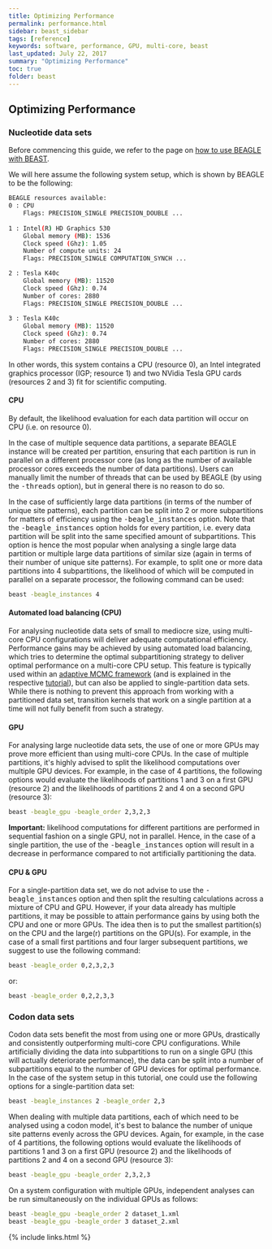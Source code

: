 ```yaml
---
title: Optimizing Performance
permalink: performance.html
sidebar: beast_sidebar
tags: [reference]
keywords: software, performance, GPU, multi-core, beast
last_updated: July 22, 2017
summary: "Optimizing Performance"
toc: true
folder: beast
---
```


## Optimizing Performance

### Nucleotide data sets

Before commencing this guide, we refer to the page on [how to use BEAGLE with BEAST](beagle.html).

We will here assume the following system setup, which is shown by BEAGLE to be the following: 

```bash
BEAGLE resources available:
0 : CPU
    Flags: PRECISION_SINGLE PRECISION_DOUBLE ...
    
1 : Intel(R) HD Graphics 530
    Global memory (MB): 1536
    Clock speed (Ghz): 1.05
    Number of compute units: 24
    Flags: PRECISION_SINGLE COMPUTATION_SYNCH ...

2 : Tesla K40c
    Global memory (MB): 11520
    Clock speed (Ghz): 0.74
    Number of cores: 2880
    Flags: PRECISION_SINGLE PRECISION_DOUBLE ...
    
3 : Tesla K40c
    Global memory (MB): 11520
    Clock speed (Ghz): 0.74
    Number of cores: 2880
    Flags: PRECISION_SINGLE PRECISION_DOUBLE ...
```

In other words, this system contains a CPU (resource 0), an Intel integrated graphics processor (IGP; resource 1) and two NVidia Tesla GPU cards (resources 2 and 3) fit for scientific computing. 

#### CPU

By default, the likelihood evaluation for each data partition will occur on CPU (i.e. on resource 0).

In the case of multiple sequence data partitions, a separate BEAGLE instance will be created per partition, ensuring that each partition is run in parallel on a different processor core (as long as the number of available processor cores exceeds the number of data partitions).
Users can manually limit the number of threads that can be used by BEAGLE (by using the <samp>-threads</samp> option), but in general there is no reason to do so. 

In the case of sufficiently large data partitions (in terms of the number of unique site patterns), each partition can be split into 2 or more subpartitions for matters of efficiency using the <samp>-beagle_instances</samp> option.
Note that the <samp>-beagle_instances</samp> option holds for every partition, i.e. every data partition will be split into the same specified amount of subpartitions.
This option is hence the most popular when analysing a single large data partition or multiple large data partitions of similar size (again in terms of their number of unique site patterns).
For example, to split one or more data partitions into 4 subpartitions, the likelihood of which will be computed in parallel on a separate processor, the following command can be used:

```bash
beast -beagle_instances 4
```

#### Automated load balancing (CPU)

For analysing nucleotide data sets of small to mediocre size, using multi-core CPU configurations will deliver adequate computational efficiency.
Performance gains may be achieved by using automated load balancing, which tries to determine the optimal subpartitioning strategy to deliver optimal performance on a multi-core CPU setup.
This feature is typically used within an [adaptive MCMC framework](adaptive_mcmc_tutorial.html) (and is explained in the respective [tutorial](adaptive_mcmc_tutorial.html)), but can also be applied to single-partition data sets.
While there is nothing to prevent this approach from working with a partitioned data set, transition kernels that work on a single partition at a time will not fully benefit from such a strategy.

#### GPU

For analysing large nucleotide data sets, the use of one or more GPUs may prove more efficient than using multi-core CPUs.
In the case of multiple partitions, it's highly advised to split the likelihood computations over multiple GPU devices.
For example, in the case of 4 partitions, the following options would evaluate the likelihoods of partitions 1 and 3 on a first GPU (resource 2) and the likelihoods of partitions 2 and 4 on a second GPU (resource 3):

```bash
beast -beagle_gpu -beagle_order 2,3,2,3
```

**Important:** likelihood computations for different partitions are performed in sequential fashion on a single GPU, not in parallel.
Hence, in the case of a single partition, the use of the <samp>-beagle_instances</samp> option will result in a decrease in performance compared to not artificially partitioning the data.

#### CPU & GPU

For a single-partition data set, we do not advise to use the <samp>-beagle_instances</samp> option and then split the resulting calculations across a mixture of CPU and GPU.
However, if your data already has multiple partitions, it may be possible to attain performance gains by using both the CPU and one or more GPUs.
The idea then is to put the smallest partition(s) on the CPU and the large(r) partitions on the GPU(s).
For example, in the case of a small first partitions and four larger subsequent partitions, we suggest to use the following command:

```bash
beast -beagle_order 0,2,3,2,3
```

or:

```bash
beast -beagle_order 0,2,2,3,3
```

### Codon data sets

Codon data sets benefit the most from using one or more GPUs, drastically and consistently outperforming multi-core CPU configurations.
While artificially dividing the data into subpartitions to run on a single GPU (this will actually deteriorate performance), the data can be split into a number of subpartitions equal to the number of GPU devices for optimal performance.
In the case of the system setup in this tutorial, one could use the following options for a single-partition data set:

```bash
beast -beagle_instances 2 -beagle_order 2,3
```

When dealing with multiple data partitions, each of which need to be analysed using a codon model, it's best to balance the number of unique site patterns evenly across the GPU devices.
Again, for example, in the case of 4 partitions, the following options would evaluate the likelihoods of partitions 1 and 3 on a first GPU (resource 2) and the likelihoods of partitions 2 and 4 on a second GPU (resource 3):

```bash
beast -beagle_gpu -beagle_order 2,3,2,3
```

On a system configuration with multiple GPUs, independent analyses can be run simultaneously on the individual GPUs as follows:

```bash
beast -beagle_gpu -beagle_order 2 dataset_1.xml
beast -beagle_gpu -beagle_order 3 dataset_2.xml
```

{% include links.html %}